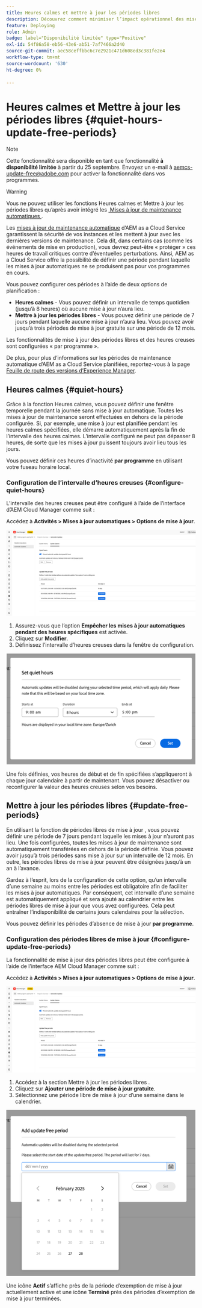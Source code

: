 ```yaml
---
title: Heures calmes et mettre à jour les périodes libres
description: Découvrez comment minimiser l’impact opérationnel des mises à jour automatiques d’AEM as a Cloud Service en utilisant les heures creuses et les périodes sans mise à jour.
feature: Deploying
role: Admin
badge: label="Disponibilité limitée" type="Positive"
exl-id: 54f86a58-eb56-43e6-ab51-7af7466a2d40
source-git-commit: aec58ceffbbc6c7e2921c471d608ed3c381fe2e4
workflow-type: tm+mt
source-wordcount: '630'
ht-degree: 0%

---
```


# Heures calmes et Mettre à jour les périodes libres {#quiet-hours-update-free-periods}

>[!NOTE]
>Cette fonctionnalité sera disponible en tant que fonctionnalité **à disponibilité limitée** à partir du 25 septembre. Envoyez un e-mail à [aemcs-update-free@adobe.com](mailto:aemcs-update-free@adobe.com) pour activer la fonctionnalité dans vos programmes.

>[!WARNING]
>Vous ne pouvez utiliser les fonctions Heures calmes et Mettre à jour les périodes libres qu’après avoir intégré les [&#x200B; Mises à jour de maintenance automatiques &#x200B;](/help/implementing/deploying/aem-version-updates.md).

Les [mises à jour de maintenance automatique](/help/implementing/deploying/aem-version-updates.md) d’AEM as a Cloud Service garantissent la sécurité de vos instances et les mettent à jour avec les dernières versions de maintenance. Cela dit, dans certains cas (comme les événements de mise en production), vous devrez peut-être « protéger » ces heures de travail critiques contre d’éventuelles perturbations. Ainsi, AEM as a Cloud Service offre la possibilité de définir une période pendant laquelle les mises à jour automatiques ne se produisent pas pour vos programmes en cours.

Vous pouvez configurer ces périodes à l’aide de deux options de planification :

* **Heures calmes** - Vous pouvez définir un intervalle de temps quotidien (jusqu’à 8 heures) où aucune mise à jour n’aura lieu.
* **Mettre à jour les périodes libres** - Vous pouvez définir une période de 7 jours pendant laquelle aucune mise à jour n’aura lieu. Vous pouvez avoir jusqu’à trois périodes de mise à jour gratuite sur une période de 12 mois.

Les fonctionnalités de mise à jour des périodes libres et des heures creuses sont configurées « par programme ».

De plus, pour plus d’informations sur les périodes de maintenance automatique d’AEM as a Cloud Service planifiées, reportez-vous à la page [Feuille de route des versions d’Experience Manager](https://experienceleague.adobe.com/fr/docs/experience-manager-release-information/aem-release-updates/update-releases-roadmap).

## Heures calmes {#quiet-hours}

Grâce à la fonction Heures calmes, vous pouvez définir une fenêtre temporelle pendant la journée sans mise à jour automatique. Toutes les mises à jour de maintenance seront effectuées en dehors de la période configurée. Si, par exemple, une mise à jour est planifiée pendant les heures calmes spécifiées, elle démarre automatiquement après la fin de l’intervalle des heures calmes. L’intervalle configuré ne peut pas dépasser 8 heures, de sorte que les mises à jour puissent toujours avoir lieu tous les jours.

Vous pouvez définir ces heures d’inactivité **par programme** en utilisant votre fuseau horaire local.

### Configuration de l’intervalle d’heures creuses {#configure-quiet-hours}

L’intervalle des heures creuses peut être configuré à l’aide de l’interface d’AEM Cloud Manager comme suit :

Accédez à **Activités > Mises à jour automatiques > Options de mise à jour**.

![Configuration](assets/main-config.png)

1. Assurez-vous que l’option **Empêcher les mises à jour automatiques pendant des heures spécifiques** est activée.
2. Cliquez sur **Modifier**.
3. Définissez l’intervalle d’heures creuses dans la fenêtre de configuration.

![Configuration des heures calmes](assets/quiet-hours.png)

Une fois définies, vos heures de début et de fin spécifiées s’appliqueront à chaque jour calendaire à partir de maintenant. Vous pouvez désactiver ou reconfigurer la valeur des heures creuses selon vos besoins.

## Mettre à jour les périodes libres {#update-free-periods}

En utilisant la fonction de périodes libres de mise à jour , vous pouvez définir une période de 7 jours pendant laquelle les mises à jour n’auront pas lieu. Une fois configurées, toutes les mises à jour de maintenance sont automatiquement transférées en dehors de la période définie. Vous pouvez avoir jusqu’à trois périodes sans mise à jour sur un intervalle de 12 mois. En outre, les périodes libres de mise à jour peuvent être désignées jusqu’à un an à l’avance.

Gardez à l’esprit, lors de la configuration de cette option, qu’un intervalle d’une semaine au moins entre les périodes est obligatoire afin de faciliter les mises à jour automatiques. Par conséquent, cet intervalle d’une semaine est automatiquement appliqué et sera ajouté au calendrier entre les périodes libres de mise à jour que vous avez configurées. Cela peut entraîner l’indisponibilité de certains jours calendaires pour la sélection.

Vous pouvez définir les périodes d’absence de mise à jour **par programme**.

### Configuration des périodes libres de mise à jour {#configure-update-free-periods}

La fonctionnalité de mise à jour des périodes libres peut être configurée à l’aide de l’interface AEM Cloud Manager comme suit :

Accédez à **Activités > Mises à jour automatiques > Options de mise à jour**.

![Configuration](assets/main-config.png)

1. Accédez à la section Mettre à jour les périodes libres .
2. Cliquez sur **Ajouter une période de mise à jour gratuite**.
3. Sélectionnez une période libre de mise à jour d’une semaine dans le calendrier.

![Mettre à jour la configuration des périodes libres](assets/update-free-periods.png)

Une icône **Actif** s’affiche près de la période d’exemption de mise à jour actuellement active et une icône **Terminé** près des périodes d’exemption de mise à jour terminées.

